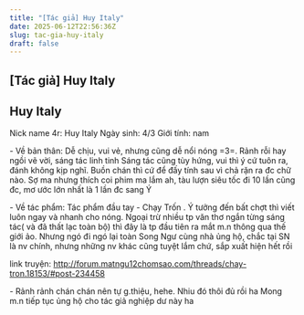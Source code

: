 ```yaml
---
title: "[Tác giả] Huy Italy"
date: 2025-06-12T22:56:36Z
slug: tac-gia-huy-italy
draft: false
---
```


## [Tác giả] Huy Italy

## Huy Italy

Nick name 4r: Huy Italy
Ngày sinh: 4/3
Giới tính: nam
 
 
*-* Về bản thân: Dễ chịu, vui vẻ, nhưng cũng dễ nổi nóng =3=. Rảnh rỗi hay ngồi vẽ vời, sáng tác linh tinh Sáng tác cũng tùy hứng, vui thì ý cứ tuôn ra, đánh không kịp nghĩ. Buồn chán thì cứ để đấy tính sau vì chả rặn ra đc chữ nào. Sợ ma nhưng thích coi phim ma lắm ah, tàu lượn siêu tốc đi 10 lần cũng đc, mơ ước lớn nhất là 1 lần đc sang Ý
 
*-* Về tác phẩm: Tác phẩm đầu tay - Chạy Trốn . Ý tưởng đến bất chợt thì viết luôn ngay và nhanh cho nóng. Ngoại trừ nhiều tp văn thơ ngắn từng sáng tác( và đã thất lạc toàn bộ) thì đây là tp đầu tiên ra mắt m.n thông qua thế giới ảo. Nhưng ngó đi ngó lại toàn Song Ngư cùng nhà ủng hộ, chắc tại SN là nv chính, nhưng những nv khác cũng tuyệt lắm chứ, sắp xuất hiện hết rồi
 
 
link truyện: http://forum.matngu12chomsao.com/threads/chay-tron.18153/#post-234458

*-* Rảnh rảnh chán chán nên tự g.thiệu, hehe. Nhiu đó thôi đủ rồi ha Mong m.n tiếp tục ủng hộ cho tác giả nghiệp dư này ha